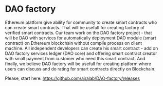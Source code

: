 # DAO factory

Ethereum platform give ability for community to create smart contracts who can create smart contracts. That will be usefull for creating factory of verified smart contracts. Our team work on the DAO factory project - that will be DAO with services for automatically deployment DAO module (smart contract) on Ethereum blockchain without compile process on client machine. All independent developers can create his smart contract - add on DAO factory services ledger (DAO core) and offering smart contract creator with small payment from customer who need this smart contract. And finally, we believe DAO factory will be usefull for creating platform where users can discuss and do rating for smart contracts directly on Blockchain. 

Please, start here: https://github.com/airalab/DAO-factory/releases
